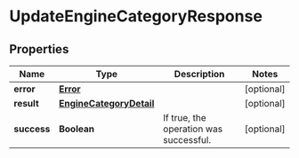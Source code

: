 

# UpdateEngineCategoryResponse

## Properties

Name | Type | Description | Notes
------------ | ------------- | ------------- | -------------
**error** | [**Error**](Error.md) |  |  [optional]
**result** | [**EngineCategoryDetail**](EngineCategoryDetail.md) |  |  [optional]
**success** | **Boolean** | If true, the operation was successful. |  [optional]



